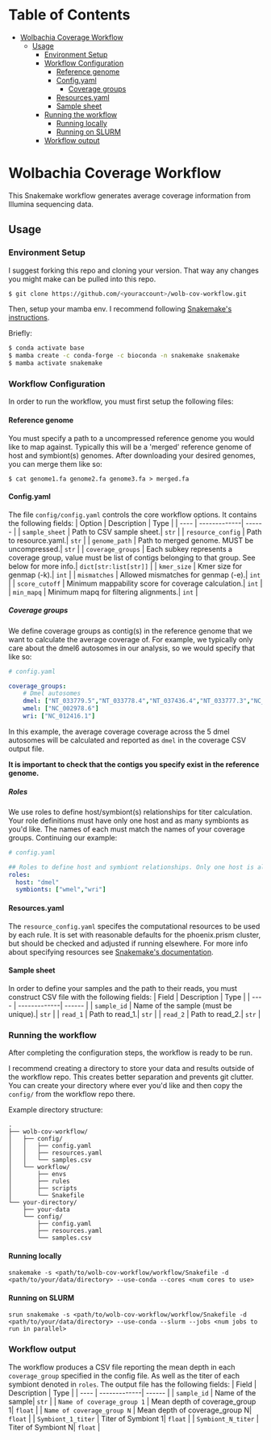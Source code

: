 Table of Contents
=================
* [Wolbachia Coverage Workflow](#wolbachia-coverage-workflow)
   * [Usage](#usage)
      * [Environment Setup](#environment-setup)
      * [Workflow Configuration](#workflow-configuration)
         * [Reference genome](#reference-genome)
         * [Config.yaml](#configyaml)
            * [Coverage groups](#coverage-groups)
         * [Resources.yaml](#resourcesyaml)
         * [Sample sheet](#sample-sheet)
      * [Running the workflow](#running-the-workflow)
         * [Running locally](#running-locally)
         * [Running on SLURM](#running-on-slurm)
      * [Workflow output](#workflow-output)
# Wolbachia Coverage Workflow
This Snakemake workflow generates average coverage information from Illumina sequencing data.
## Usage
### Environment Setup
I suggest forking this repo and cloning your version. That way any changes you might make can be pulled into this repo.
```bash
$ git clone https://github.com/<youraccount>/wolb-cov-workflow.git
```
Then, setup your mamba env. I recommend following [Snakemake's instructions](https://snakemake.readthedocs.io/en/stable/getting_started/installation.html#installation-via-conda-mamba). 

Briefly:
```bash
$ conda activate base
$ mamba create -c conda-forge -c bioconda -n snakemake snakemake
$ mamba activate snakemake
```

### Workflow Configuration
In order to run the workflow, you must first setup the following files:
#### Reference genome
You must specify a path to a uncompressed reference genome you would like to map against. Typically this will be a 'merged' reference genome of host and symbiont(s) genomes. After downloading your desired genomes, you can merge them like so:
```{bash}
$ cat genome1.fa genome2.fa genome3.fa > merged.fa
```
#### Config.yaml
The file `config/config.yaml` controls the core workflow options. It contains the following fields:
| Option | Description | Type |
| ---- | -------------| ------ |
| `sample_sheet` | Path to CSV sample sheet.| `str` |
| `resource_config` | Path to resource.yaml.| `str` |
| `genome_path` | Path to merged genome. MUST be uncompressed.| `str` |
| `coverage_groups` | Each subkey represents a coverage group, value must be list of contigs belonging to that group. See below for more info.| `dict[str:list[str]]` |
| `kmer_size` | Kmer size for genmap (-k).| `int` |
| `mismatches` | Allowed mismatches for genmap (-e).| `int` |
| `score_cutoff` | Minimum mappability score for coverage calculation.| `int` |
| `min_mapq` | Minimum mapq for filtering alignments.| `int` |

##### Coverage groups
We define coverage groups as contig(s) in the reference genome that we want to calculate the average coverage of. For example, we typically only care about the dmel6 autosomes in our analysis, so we would specify that like so:
```yaml
# config.yaml

coverage_groups:
    # Dmel autosomes
    dmel: ["NT_033779.5","NT_033778.4","NT_037436.4","NT_033777.3","NC_004353.4",]
    wmel: ["NC_002978.6"]
    wri: ["NC_012416.1"]
```
In this example, the average coverage coverage across the 5 dmel autosomes will be calculated and reported as `dmel` in the coverage CSV output file.

**It is important to check that the contigs you specify exist in the reference genome.**

##### Roles
We use roles to define host/symbiont(s) relationships for titer calculation. Your role definitions must have only one host and as many symbionts as you'd like. The names of each must match the names of your coverage groups. Continuing our example:
```yaml
# config.yaml

## Roles to define host and symbiont relationships. Only one host is allowed.
roles:
  host: "dmel"
  symbionts: ["wmel","wri"]
```

#### Resources.yaml
The `resource_config.yaml` specifes the computational resources to be used by each rule. It is set with reasonable defaults for the phoenix.prism cluster, but should be checked and adjusted if running elsewhere. For more info about specifying resources see [Snakemake's documentation](https://snakemake.readthedocs.io/en/stable/snakefiles/rules.html#resources).

#### Sample sheet
In order to define your samples and the path to their reads, you must construct CSV file with the following fields:
| Field | Description | Type |
| ---- | -------------| ------ |
| `sample_id` | Name of the sample (must be unique).| `str` |
| `read_1` | Path to read_1.| `str` |
| `read_2` | Path to read_2.| `str` |

### Running the workflow
After completing the configuration steps, the workflow is ready to be run. 

I recommend creating a directory to store your data and results outside of the workflow repo. This creates better separation and prevents git clutter. You can create your directory where ever you'd like and then copy the `config/` from the workflow repo there. 

Example directory structure:
```
.
├── wolb-cov-workflow/
│   ├── config/
│   │   ├── config.yaml
│   │   ├── resources.yaml
│   │   └── samples.csv
│   └── workflow/
│       ├── envs
│       ├── rules
│       ├── scripts
│       └── Snakefile
└── your-directory/
    ├── your-data
    └── config/
        ├── config.yaml
        ├── resources.yaml
        └── samples.csv
```


#### Running locally
```
snakemake -s <path/to/wolb-cov-workflow/workflow/Snakefile -d <path/to/your/data/directory> --use-conda --cores <num cores to use>
```

#### Running on SLURM
```
srun snakemake -s <path/to/wolb-cov-workflow/workflow/Snakefile -d <path/to/your/data/directory> --use-conda --slurm --jobs <num jobs to run in parallel> 
```

### Workflow output
The workflow produces a CSV file reporting the mean depth in each `coverage_group` specified in the config file. As well as the titer of each symbiont denoted in `roles`. The output file has the following fields:
| Field | Description | Type |
| ---- | -------------| ------ |
| `sample_id` | Name of the sample| `str` |
| `Name of coverage_group 1` | Mean depth of coverage_group 1| `float` |
| `Name of coverage_group N` | Mean depth of coverage_group N| `float` |
| `Symbiont_1_titer` | Titer of Symbiont 1| `float` |
| `Symbiont_N_titer` | Titer of Symbiont N| `float` |




